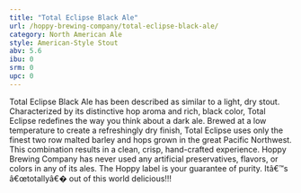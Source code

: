 ```yaml
---
title: "Total Eclipse Black Ale"
url: /hoppy-brewing-company/total-eclipse-black-ale/
category: North American Ale
style: American-Style Stout
abv: 5.6
ibu: 0
srm: 0
upc: 0
---
```

Total Eclipse Black Ale has been described as similar to a light, dry stout. Characterized by its distinctive hop aroma and rich, black color, Total Eclipse redefines the way you think about a dark ale. Brewed at a low temperature to create a refreshingly dry finish, Total Eclipse uses only the finest two row malted barley and hops grown in the great Pacific Northwest. This combination results in a clean, crisp, hand-crafted experience. Hoppy Brewing Company has never used any artificial preservatives, flavors, or colors in any of its ales. The Hoppy label is your guarantee of purity. 
Itâ€™s â€œtotallyâ€� out of this world delicious!!!
